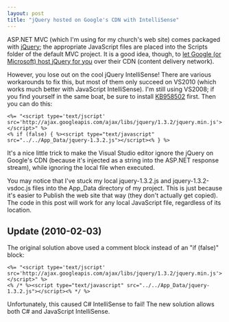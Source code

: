 ```yaml
---
layout: post
title: "jQuery hosted on Google's CDN with IntelliSense"
---
```

ASP.NET MVC (which I'm using for my church's web site) comes packaged with [jQuery](http://jquery.com/); the appropriate JavaScript files are placed into the Scripts folder of the default MVC project. It is a good idea, though, to [let Google (or Microsoft) host jQuery for you](http://encosia.com/2008/12/10/3-reasons-why-you-should-let-google-host-jquery-for-you/) over their CDN (content delivery network).

However, you lose out on the cool jQuery IntelliSense! There are various workarounds to fix this, but most of them only succeed on VS2010 (which works much better with JavaScript IntelliSense). I'm still using VS2008; if you find yourself in the same boat, be sure to install [KB958502](http://code.msdn.microsoft.com/KB958502/Release/ProjectReleases.aspx?ReleaseId=1736) first. Then you can do this:

    <%= "<script type='text/jscript' src='http://ajax.googleapis.com/ajax/libs/jquery/1.3.2/jquery.min.js'></script>" %>
    <% if (false) { %><script type="text/javascript" src="../../App_Data/jquery-1.3.2.js"></script><% } %>

It's a nice little trick to make the Visual Studio editor ignore the jQuery on Google's CDN (because it's injected as a string into the ASP.NET response stream), while ignoring the local file when executed.

You may notice that I've stuck my local jquery-1.3.2.js and jquery-1.3.2-vsdoc.js files into the App_Data directory of my project. This is just because it's easier to Publish the web site that way (they don't actually get copied). The code in this post will work for any local JavaScript file, regardless of its location.

## Update (2010-02-03)

The original solution above used a comment block instead of an "if (false)" block:

    <%= "<script type='text/jscript' src='http://ajax.googleapis.com/ajax/libs/jquery/1.3.2/jquery.min.js'></script>" %>
    <% /* %><script type="text/javascript" src="../../App_Data/jquery-1.3.2.js"></script><% */ %>

Unfortunately, this caused C# IntelliSense to fail! The new solution allows both C# and JavaScript IntelliSense.


